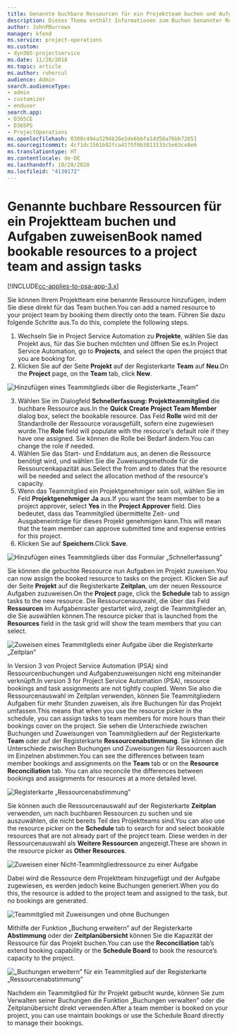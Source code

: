 ```yaml
---
title: Genannte buchbare Ressourcen für ein Projektteam buchen und Aufgaben zuweisen
description: Dieses Thema enthält Informationen zum Buchen benannter Ressourcen für Projektteams und zum Zuweisen dieser Ressourcen zu Aufgaben.
author: JohnPBurrows
manager: kfend
ms.service: project-operations
ms.custom:
- dyn365-projectservice
ms.date: 11/28/2018
ms.topic: article
ms.author: ruhercul
audience: Admin
search.audienceType:
- admin
- customizer
- enduser
search.app:
- D365CE
- D365PS
- ProjectOperations
ms.openlocfilehash: 0300c494a3294b26e2de6bbfa1dd50a76bb72651
ms.sourcegitcommit: 4cf1dc1561b92fca4175f0b3813133c5e63ce8e6
ms.translationtype: HT
ms.contentlocale: de-DE
ms.lasthandoff: 10/28/2020
ms.locfileid: "4130172"
---
```

# <a name="book-named-bookable-resources-to-a-project-team-and-assign-tasks"></a><span data-ttu-id="39cfb-103">Genannte buchbare Ressourcen für ein Projektteam buchen und Aufgaben zuweisen</span><span class="sxs-lookup"><span data-stu-id="39cfb-103">Book named bookable resources to a project team and assign tasks</span></span> 

[!INCLUDE[cc-applies-to-psa-app-3.x](../includes/cc-applies-to-psa-app-3x.md)]

<span data-ttu-id="39cfb-104">Sie können Ihrem Projektteam eine benannte Ressource hinzufügen, indem Sie diese direkt für das Team buchen.</span><span class="sxs-lookup"><span data-stu-id="39cfb-104">You can  add a named resource to your project team by booking them directly onto the team.</span></span> <span data-ttu-id="39cfb-105">Führen Sie dazu folgende Schritte aus.</span><span class="sxs-lookup"><span data-stu-id="39cfb-105">To do this, complete the following steps.</span></span>

1. <span data-ttu-id="39cfb-106">Wechseln Sie in Project Service Automation zu **Projekte**, wählen Sie das Projekt aus, für das Sie buchen möchten und öffnen Sie es.</span><span class="sxs-lookup"><span data-stu-id="39cfb-106">In  Project Service Automation, go to **Projects**, and select the open the project that you are booking for.</span></span>
2. <span data-ttu-id="39cfb-107">Klicken Sie auf der Seite **Projekt** auf der Registerkarte **Team** auf **Neu**.</span><span class="sxs-lookup"><span data-stu-id="39cfb-107">On the **Project** page, on the **Team** tab, click **New**.</span></span> 

![Hinzufügen eines Teammitglieds über die Registerkarte „Team”](media/RM-how-to-1.png)

3. <span data-ttu-id="39cfb-109">Wählen Sie im Dialogfeld **Schnellerfassung: Projektteammitglied** die buchbare Ressource aus.</span><span class="sxs-lookup"><span data-stu-id="39cfb-109">In the **Quick Create Project Team Member** dialog box, select the bookable resource.</span></span> <span data-ttu-id="39cfb-110">Das Feld **Rolle** wird mit der Standardrolle der Ressource vorausgefüllt, sofern eine zugewiesen wurde.</span><span class="sxs-lookup"><span data-stu-id="39cfb-110">The **Role** field will populate with the resource's default role if they have one assigned.</span></span> <span data-ttu-id="39cfb-111">Sie können die Rolle bei Bedarf ändern.</span><span class="sxs-lookup"><span data-stu-id="39cfb-111">You can change the role if needed.</span></span> 
4. <span data-ttu-id="39cfb-112">Wählen Sie das Start- und Enddatum aus, an denen die Ressource benötigt wird, und wählen Sie die Zuweisungsmethode für die Ressourcenkapazität aus.</span><span class="sxs-lookup"><span data-stu-id="39cfb-112">Select the from and to dates that the resource will be needed and select the allocation method of the resource's capacity.</span></span> 
5. <span data-ttu-id="39cfb-113">Wenn das Teammitglied ein Projektgenehmiger sein soll, wählen Sie im Feld **Projektgenehmiger** **Ja** aus.</span><span class="sxs-lookup"><span data-stu-id="39cfb-113">If you want the team member to be a project approver, select **Yes** in the **Project Approver** field.</span></span> <span data-ttu-id="39cfb-114">Dies bedeutet, dass das Teammitglied übermittelte Zeit- und Ausgabeneinträge für dieses Projekt genehmigen kann.</span><span class="sxs-lookup"><span data-stu-id="39cfb-114">This will mean that the team member can approve submitted time and expense entries for this project.</span></span> 
6. <span data-ttu-id="39cfb-115">Klicken Sie auf **Speichern**.</span><span class="sxs-lookup"><span data-stu-id="39cfb-115">Click **Save**.</span></span>

![Hinzufügen eines Teammitglieds über das Formular „Schnellerfassung”](media/RM-how-to-2.png)


<span data-ttu-id="39cfb-117">Sie können die gebuchte Ressource nun Aufgaben im Projekt zuweisen.</span><span class="sxs-lookup"><span data-stu-id="39cfb-117">You can now assign the booked resource to tasks on the project.</span></span> <span data-ttu-id="39cfb-118">Klicken Sie auf der Seite **Projekt** auf die Registerkarte **Zeitplan**, um der neuen Ressource Aufgaben zuzuweisen.</span><span class="sxs-lookup"><span data-stu-id="39cfb-118">On the **Project** page, click the **Schedule** tab to assign tasks to the new resource.</span></span> <span data-ttu-id="39cfb-119">Die Ressourcenauswahl, die über das Feld **Ressourcen** im Aufgabenraster gestartet wird, zeigt die Teammitglieder an, die Sie auswählen können.</span><span class="sxs-lookup"><span data-stu-id="39cfb-119">The resource picker that is launched from the **Resources** field in the task grid will show the team members that you can select.</span></span>

![Zuweisen eines Teammitglieds einer Aufgabe über die Registerkarte „Zeitplan”](media/RM-how-to-3.png)

<span data-ttu-id="39cfb-121">In Version 3 von Project Service Automation (PSA) sind Ressourcenbuchungen und Aufgabenzuweisungen nicht eng miteinander verknüpft.</span><span class="sxs-lookup"><span data-stu-id="39cfb-121">In version 3 for Project Service Automation (PSA), resource bookings and task assignments are not tightly coupled.</span></span> <span data-ttu-id="39cfb-122">Wenn Sie also die Ressourcenauswahl im Zeitplan verwenden, können Sie Teammitgliedern Aufgaben für mehr Stunden zuweisen, als ihre Buchungen für das Projekt umfassen.</span><span class="sxs-lookup"><span data-stu-id="39cfb-122">This means that when you use the resource picker in the schedule, you can assign tasks to team members for more hours than their bookings cover on the project.</span></span>
<span data-ttu-id="39cfb-123">Sie sehen die Unterschiede zwischen Buchungen und Zuweisungen von Teammitgliedern auf der Registerkarte **Team** oder auf der Registerkarte **Ressourcenabstimmung**. Sie können die Unterschiede zwischen Buchungen und Zuweisungen für Ressourcen auch im Einzelnen abstimmen.</span><span class="sxs-lookup"><span data-stu-id="39cfb-123">You can see the differences between team member bookings and assignments on the **Team** tab or on the **Resource Reconciliation** tab. You can also reconcile the differences between bookings and assignments for resources at a more detailed level.</span></span>

![Registerkarte „Ressourcenabstimmung”](media/RM-how-to-4.png)

<span data-ttu-id="39cfb-125">Sie können auch die Ressourcenauswahl auf der Registerkarte **Zeitplan** verwenden, um nach buchbaren Ressourcen zu suchen und sie auszuwählen, die nicht bereits Teil des Projektteams sind.</span><span class="sxs-lookup"><span data-stu-id="39cfb-125">You can also use the resource picker on the **Schedule** tab to search for and select bookable resources that are not already part of the project team.</span></span> <span data-ttu-id="39cfb-126">Diese werden in der Ressourcenauswahl als **Weitere Ressourcen** angezeigt.</span><span class="sxs-lookup"><span data-stu-id="39cfb-126">These are shown in the resource picker as **Other Resources**.</span></span>

![Zuweisen einer Nicht-Teammitgliedressource zu einer Aufgabe](media/RM-how-to-5.png)

<span data-ttu-id="39cfb-128">Dabei wird die Ressource dem Projektteam hinzugefügt und der Aufgabe zugewiesen, es werden jedoch keine Buchungen generiert.</span><span class="sxs-lookup"><span data-stu-id="39cfb-128">When you do this, the resource is added to the project team and assigned to the task, but no bookings are generated.</span></span>

![Teammitglied mit Zuweisungen und ohne Buchungen](media/RM-how-to-6.png)

<span data-ttu-id="39cfb-130">Mithilfe der Funktion „Buchung erweitern” auf der Registerkarte **Abstimmung** oder der **Zeitplanübersicht** können Sie die Kapazität der Ressource für das Projekt buchen.</span><span class="sxs-lookup"><span data-stu-id="39cfb-130">You can use the **Reconciliation** tab’s extend booking capability or the **Schedule Board** to book the resource’s capacity to the project.</span></span>

![„Buchungen erweitern” für ein Teammitglied auf der Registerkarte „Ressourcenabstimmung”](media/RM-how-to-7.png)

<span data-ttu-id="39cfb-132">Nachdem ein Teammitglied für Ihr Projekt gebucht wurde, können Sie zum Verwalten seiner Buchungen die Funktion „Buchungen verwalten” oder die Zeitplanübersicht direkt verwenden.</span><span class="sxs-lookup"><span data-stu-id="39cfb-132">After a team member is booked on your project, you can use maintain bookings or use the Schedule Board directly to manage their bookings.</span></span>
